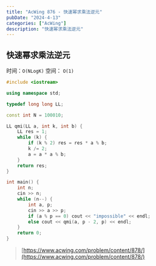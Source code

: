 ```yaml
---
title: "AcWing 876 - 快速幂求乘法逆元"
pubDate: "2024-4-13"
categories: ["AcWing"]
description: "快速幂求乘法逆元"
---
```


## 快速幂求乘法逆元

时间：`O(NLogK)` 空间： `O(1)`

```c++
#include <iostream>

using namespace std;

typedef long long LL;

const int N = 100010;

LL qmi(LL a, int k, int b) {
    LL res = 1;
    while (k) {
        if (k % 2) res = res * a % b;
        k /= 2;
        a = a * a % b;
    }
    return res;
}

int main() {
    int n;
    cin >> n;
    while (n--) {
        int a, p;
        cin >> a >> p;
        if (a % p == 0) cout << "impossible" << endl;
        else cout << qmi(a, p - 2, p) << endl;
    }
    return 0;
}
```

> [https://www.acwing.com/problem/content/878/](https://www.acwing.com/problem/content/878/)

